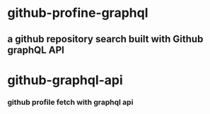 # github-profine-graphql
## a github repository search built with Github graphQL API
# github-graphql-api
### github profile fetch with graphql api
